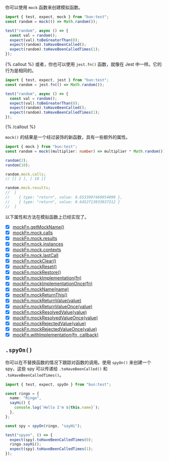 你可以使用 `mock` 函数来创建模拟函数。

```ts
import { test, expect, mock } from "bun:test";
const random = mock(() => Math.random());

test("random", async () => {
  const val = random();
  expect(val).toBeGreaterThan(0);
  expect(random).toHaveBeenCalled();
  expect(random).toHaveBeenCalledTimes(1);
});
```

{% callout %}
或者，你也可以使用 `jest.fn()` 函数，就像在 Jest 中一样。它的行为是相同的。

```ts
import { test, expect, jest } from "bun:test";
const random = jest.fn(() => Math.random());

test("random", async () => {
  const val = random();
  expect(val).toBeGreaterThan(0);
  expect(random).toHaveBeenCalled();
  expect(random).toHaveBeenCalledTimes(1);
});
```

{% /callout %}

`mock()` 的结果是一个经过装饰的新函数，具有一些额外的属性。

```ts
import { mock } from "bun:test";
const random = mock((multiplier: number) => multiplier * Math.random());

random(2);
random(10);

random.mock.calls;
// [[ 2 ], [ 10 ]]

random.mock.results;
//  [
//    { type: "return", value: 0.6533907460954099 },
//    { type: "return", value: 0.6452713933037312 }
//  ]
```

以下属性和方法在模拟函数上已经实现了。

- [x] [mockFn.getMockName()](https://jestjs.io/docs/mock-function-api#mockfngetmockname)
- [x] [mockFn.mock.calls](https://jestjs.io/docs/mock-function-api#mockfnmockcalls)
- [x] [mockFn.mock.results](https://jestjs.io/docs/mock-function-api#mockfnmockresults)
- [x] [mockFn.mock.instances](https://jestjs.io/docs/mock-function-api#mockfnmockinstances)
- [x] [mockFn.mock.contexts](https://jestjs.io/docs/mock-function-api#mockfnmockcontexts)
- [x] [mockFn.mock.lastCall](https://jestjs.io/docs/mock-function-api#mockfnmocklastcall)
- [x] [mockFn.mockClear()](https://jestjs.io/docs/mock-function-api#mockfnmockclear)
- [x] [mockFn.mockReset()](https://jestjs.io/docs/mock-function-api#mockfnmockreset)
- [x] [mockFn.mockRestore()](https://jestjs.io/docs/mock-function-api#mockfnmockrestore)
- [x] [mockFn.mockImplementation(fn)](https://jestjs.io/docs/mock-function-api#mockfnmockimplementationfn)
- [x] [mockFn.mockImplementationOnce(fn)](https://jestjs.io/docs/mock-function-api#mockfnmockimplementationoncefn)
- [x] [mockFn.mockName(name)](https://jestjs.io/docs/mock-function-api#mockfnmocknamename)
- [x] [mockFn.mockReturnThis()](https://jestjs.io/docs/mock-function-api#mockfnmockreturnthis)
- [x] [mockFn.mockReturnValue(value)](https://jestjs.io/docs/mock-function-api#mockfnmockreturnvaluevalue)
- [x] [mockFn.mockReturnValueOnce(value)](https://jestjs.io/docs/mock-function-api#mockfnmockreturnvalueoncevalue)
- [x] [mockFn.mockResolvedValue(value)](https://jestjs.io/docs/mock-function-api#mockfnmockresolvedvaluevalue)
- [x] [mockFn.mockResolvedValueOnce(value)](https://jestjs.io/docs/mock-function-api#mockfnmockresolvedvalueoncevalue)
- [x] [mockFn.mockRejectedValue(value)](https://jestjs.io/docs/mock-function-api#mockfnmockrejectedvaluevalue)
- [x] [mockFn.mockRejectedValueOnce(value)](https://jestjs.io/docs/mock-function-api#mockfnmockrejectedvalueoncevalue)
- [x] [mockFn.withImplementation(fn, callback)](https://jestjs.io/docs/mock-function-api#mockfnwithimplementationfn-callback)

## `.spyOn()`

你可以在不替换函数的情况下跟踪对函数的调用。使用 `spyOn()` 来创建一个 spy，这些 spy 可以传递给 `.toHaveBeenCalled()` 和 `.toHaveBeenCalledTimes()`。

```ts
import { test, expect, spyOn } from "bun:test";

const ringo = {
  name: "Ringo",
  sayHi() {
    console.log(`Hello I'm ${this.name}`);
  },
};

const spy = spyOn(ringo, "sayHi");

test("spyon", () => {
  expect(spy).toHaveBeenCalledTimes(0);
  ringo.sayHi();
  expect(spy).toHaveBeenCalledTimes(1);
});
```
